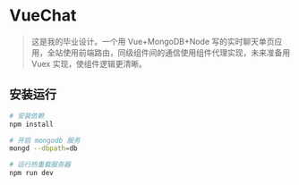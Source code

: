 # VueChat

> 这是我的毕业设计。一个用 Vue+MongoDB+Node 写的实时聊天单页应用，全站使用前端路由，同级组件间的通信使用组件代理实现，未来准备用 Vuex 实现，使组件逻辑更清晰。

## 安装运行

``` bash
# 安装依赖
npm install

# 开启 mongodb 服务
mongd --dbpath=db

# 运行热重载服务器
npm run dev
```

